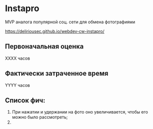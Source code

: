 # Instapro

MVP аналога популярной соц. сети для обмена фотографиями

https://deliriousec.github.io/webdev-cw-instapro/

## Первоначальная оценка

ХХХХ часов

## Фактически затраченное время

YYYY часов

## Список фич:
1. При нажатии и удержании на фото оно увеличивается, чтобы его можно было рассмотреть;
2. 
